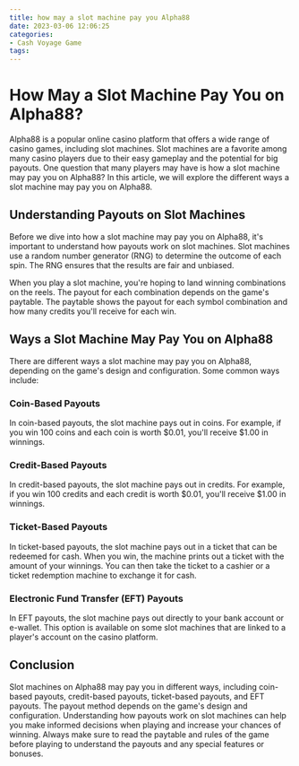 ```yaml
---
title: how may a slot machine pay you Alpha88
date: 2023-03-06 12:06:25
categories:
- Cash Voyage Game
tags:
---
```



# How May a Slot Machine Pay You on Alpha88?

Alpha88 is a popular online casino platform that offers a wide range of casino games, including slot machines. Slot machines are a favorite among many casino players due to their easy gameplay and the potential for big payouts. One question that many players may have is how a slot machine may pay you on Alpha88? In this article, we will explore the different ways a slot machine may pay you on Alpha88.

## Understanding Payouts on Slot Machines

Before we dive into how a slot machine may pay you on Alpha88, it's important to understand how payouts work on slot machines. Slot machines use a random number generator (RNG) to determine the outcome of each spin. The RNG ensures that the results are fair and unbiased.

When you play a slot machine, you're hoping to land winning combinations on the reels. The payout for each combination depends on the game's paytable. The paytable shows the payout for each symbol combination and how many credits you'll receive for each win.

## Ways a Slot Machine May Pay You on Alpha88

There are different ways a slot machine may pay you on Alpha88, depending on the game's design and configuration. Some common ways include:

### Coin-Based Payouts

In coin-based payouts, the slot machine pays out in coins. For example, if you win 100 coins and each coin is worth $0.01, you'll receive $1.00 in winnings.

### Credit-Based Payouts

In credit-based payouts, the slot machine pays out in credits. For example, if you win 100 credits and each credit is worth $0.01, you'll receive $1.00 in winnings.

### Ticket-Based Payouts

In ticket-based payouts, the slot machine pays out in a ticket that can be redeemed for cash. When you win, the machine prints out a ticket with the amount of your winnings. You can then take the ticket to a cashier or a ticket redemption machine to exchange it for cash.

### Electronic Fund Transfer (EFT) Payouts

In EFT payouts, the slot machine pays out directly to your bank account or e-wallet. This option is available on some slot machines that are linked to a player's account on the casino platform.

## Conclusion

Slot machines on Alpha88 may pay you in different ways, including coin-based payouts, credit-based payouts, ticket-based payouts, and EFT payouts. The payout method depends on the game's design and configuration. Understanding how payouts work on slot machines can help you make informed decisions when playing and increase your chances of winning. Always make sure to read the paytable and rules of the game before playing to understand the payouts and any special features or bonuses.